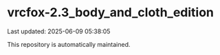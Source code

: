 # vrcfox-2.3_body_and_cloth_edition

Last updated: 2025-06-09 05:38:05

This repository is automatically maintained.
